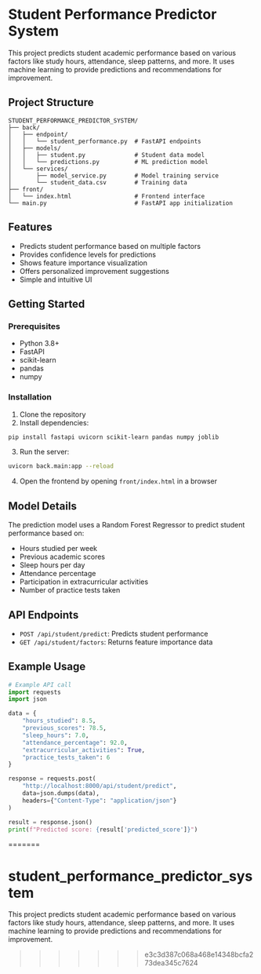 # Student Performance Predictor System

This project predicts student academic performance based on various factors like study hours, attendance, sleep patterns, and more. It uses machine learning to provide predictions and recommendations for improvement.

## Project Structure

```
STUDENT_PERFORMANCE_PREDICTOR_SYSTEM/
├── back/
│   ├── endpoint/
│   │   └── student_performance.py  # FastAPI endpoints
│   ├── models/
│   │   ├── student.py              # Student data model
│   │   └── predictions.py          # ML prediction model
│   └── services/
│       ├── model_service.py        # Model training service
│       └── student_data.csv        # Training data
├── front/
│   └── index.html                  # Frontend interface
└── main.py                         # FastAPI app initialization
```

## Features

- Predicts student performance based on multiple factors
- Provides confidence levels for predictions
- Shows feature importance visualization
- Offers personalized improvement suggestions
- Simple and intuitive UI

## Getting Started

### Prerequisites

- Python 3.8+
- FastAPI
- scikit-learn
- pandas
- numpy

### Installation

1. Clone the repository
2. Install dependencies:

```bash
pip install fastapi uvicorn scikit-learn pandas numpy joblib
```

3. Run the server:

```bash
uvicorn back.main:app --reload
```

4. Open the frontend by opening `front/index.html` in a browser

## Model Details

The prediction model uses a Random Forest Regressor to predict student performance based on:

- Hours studied per week
- Previous academic scores
- Sleep hours per day
- Attendance percentage
- Participation in extracurricular activities
- Number of practice tests taken

## API Endpoints

- `POST /api/student/predict`: Predicts student performance
- `GET /api/student/factors`: Returns feature importance data

## Example Usage

```python
# Example API call
import requests
import json

data = {
    "hours_studied": 8.5,
    "previous_scores": 78.5,
    "sleep_hours": 7.0,
    "attendance_percentage": 92.0,
    "extracurricular_activities": True,
    "practice_tests_taken": 6
}

response = requests.post(
    "http://localhost:8000/api/student/predict", 
    data=json.dumps(data),
    headers={"Content-Type": "application/json"}
)

result = response.json()
print(f"Predicted score: {result['predicted_score']}")
```
=======
# student_performance_predictor_system
This project predicts student academic performance based on various factors like study hours, attendance, sleep patterns, and more. It uses machine learning to provide predictions and recommendations for improvement.
>>>>>>> e3c3d387c068a468e14348bcfa273dea345c7624
